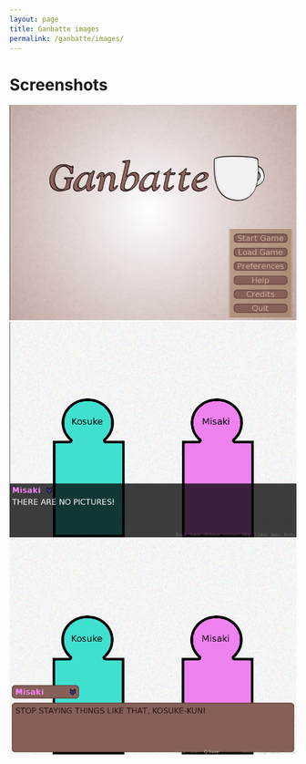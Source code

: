 ```yaml
---
layout: page
title: Ganbatte images
permalink: /ganbatte/images/
---
```


# Screenshots
![Ganbatte's main menu](/images/sc_01.png)
![Misaki yelling at Kosuke](/images/sc_02.png)
![Misaki yelling at Kosuke again](/images/sc_03.png)
